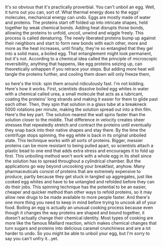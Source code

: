 
It&#39;s so obvious 
that it&#39;s practically proverbial.
You can&#39;t unboil an egg.
Well, it turns out you can, sort of.
What thermal energy 
does to the eggs&#39; molecules,
mechanical energy can undo.
Eggs are mostly made 
of water and proteins.
The proteins start off 
folded up into intricate shapes,
held together by weak chemical bonds.
Adding heat disrupts those bonds,
allowing the proteins to unfold,
uncoil, unwind and wiggle freely.
This process is called denaturing.
The newly liberated proteins 
bump up against their neighbors
and start to form 
new bonds with each other,
more and more as the heat increases,
until finally, they&#39;re so entangled
that they gel into a solid mass,
a boiled egg.
That entanglement might look 
permanent, but it&#39;s not.
According to a chemical idea
called the principle 
of microscopic reversibility,
anything that happens, 
like egg proteins seizing up,
can theoretically unhappen
if you retrace your steps.
But adding more heat will tangle
the proteins further,
and cooling them down
will only freeze them,

so here&#39;s the trick:
spin them around ridiculously fast.
I&#39;m not kidding.
Here&#39;s how it works.
First, scientists dissolve 
boiled egg whites in water
with a chemical called urea,
a small molecule that acts as a lubricant,
coating the proteins&#39; long strands
and making it easier for them 
to glide past each other.
Then, they spin that solution 
in a glass tube
at a breakneck 5000 rotations per minute,
making the solution 
spread out into a thin film.
Here&#39;s the key part.
The solution nearest
the wall spins faster
than the solution closer to the middle.
That difference in velocity 
creates sheer stresses
that repeatedly stretch 
and contract the proteins
until eventually they snap back
into their native shapes and stay there.
By the time the centrifuge stops spinning,
the egg white is back 
in its original unboiled state.
This technique works 
with all sorts of proteins.
Bigger, messier proteins can be
more resistant to being pulled apart,
so scientists attach 
a plastic bead to one end
that adds extra stress
and encourages it to fold up first.
This unboiling method won&#39;t work
with a whole egg in its shell
since the solution has to spread
throughout a cylindrical chamber.
But the applications go way beyond
uncooking your breakfast, anyhow.
Many pharmaceuticals consist of proteins
that are extremely expensive to produce,
partly because they get stuck 
in tangled up aggregates,
just like cooked egg whites
and have to be untangled and refolded
before they can do their jobs.
This spinning technique has the potential
to be an easier, cheaper 
and quicker method
than other ways to refold proteins,
so it may allow new drugs to be made
available to more people faster.
And there&#39;s one more thing 
you need to keep in mind
before trying to uncook all of your food.
Boiling an egg is actually
an unusual cooking process
because even though it changes the way
proteins are shaped and bound together,
it doesn&#39;t actually change 
their chemical identity.
Most types of cooking are more like
the famous Maillard reaction,
which makes chemical changes
that turn sugars and proteins
into delicious caramel crunchiness
and are a lot harder to undo.
So you might be able to unboil your egg,
but I&#39;m sorry to say 
you can&#39;t unfry it...yet.
